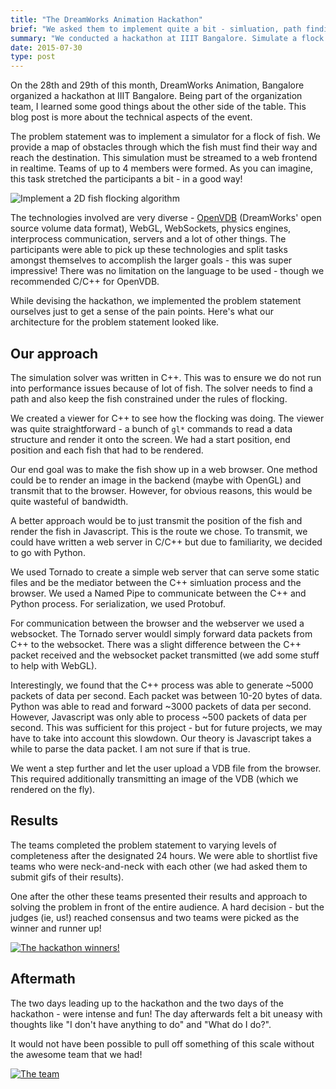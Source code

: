```yaml
---
title: "The DreamWorks Animation Hackathon"
brief: "We asked them to implement quite a bit - simluation, path finding, webgl and sockets!"
summary: "We conducted a hackathon at IIIT Bangalore. Simulate a flock of fish and render the results on screen (or in a browser!)"
date: 2015-07-30
type: post
---
```


On the 28th and 29th of this month, DreamWorks Animation, Bangalore organized a hackathon at IIIT Bangalore. Being part of the organization team, I learned some good things about the other side of the table. This blog post is more about the technical aspects of the event.

The problem statement was to implement a simulator for a flock of fish. We provide a map of obstacles through which the fish must find their way and reach the destination. This simulation must be streamed to a web frontend in realtime. Teams of up to 4 members were formed. As you can imagine, this task stretched the participants a bit - in a good way!

![Implement a 2D fish flocking algorithm](/images/fish-flock-2d.jpg)

The technologies involved are very diverse - [OpenVDB](http://www.openvdb.org/) (DreamWorks' open source volume data format), WebGL, WebSockets, physics engines, interprocess communication, servers and a lot of other things. The participants were able to pick up these technologies and split tasks amongst themselves to accomplish the larger goals - this was super impressive! There was no limitation on the language to be used - though we recommended C/C++ for OpenVDB.

While devising the hackathon, we implemented the problem statement ourselves just to get a sense of the pain points. Here's what our architecture for the problem statement looked like.

## Our approach

The simulation solver was written in C++. This was to ensure we do not run into performance issues because of lot of fish. The solver needs to find a path and also keep the fish constrained under the rules of flocking.

We created a viewer for C++ to see how the flocking was doing. The viewer was quite straightforward - a bunch of `gl*` commands to read a data structure and render it onto the screen. We had a start position, end position and each fish that had to be rendered.

Our end goal was to make the fish show up in a web browser. One method could be to render an image in the backend (maybe with OpenGL) and transmit that to the browser. However, for obvious reasons, this would be quite wasteful of bandwidth.

A better approach would be to just transmit the position of the fish and render the fish in Javascript. This is the route we chose. To transmit, we could have written a web server in C/C++ but due to familiarity, we decided to go with Python.

We used Tornado to create a simple web server that can serve some static files and be the mediator between the C++ simluation process and the browser. We used a Named Pipe to communicate between the C++ and Python process. For serialization, we used Protobuf.

For communication between the browser and the webserver we used a websocket. The Tornado server wouldl simply forward data packets from C++ to the websocket. There was a slight difference between the C++ packet received and the websocket packet transmitted (we add some stuff to help with WebGL).

Interestingly, we found that the C++ process was able to generate ~5000 packets of data per second. Each packet was between 10-20 bytes of data. Python was able to read and forward ~3000 packets of data per second. However, Javascript was only able to process ~500 packets of data per second. This was sufficient for this project - but for future projects, we may have to take into account this slowdown.  Our theory is Javascript takes a while to parse the data packet. I am not sure if that is true.

We went a step further and let the user upload a VDB file from the browser. This required additionally transmitting an image of the VDB (which we rendered on the fly).

## Results

The teams completed the problem statement to varying levels of completeness after the designated 24 hours. We were able to shortlist five teams who were neck-and-neck with each other (we had asked them to submit gifs of their results).

One after the other these teams presented their results and approach to solving the problem in front of the entire audience. A hard decision - but the judges (ie, us!) reached consensus and two teams were picked as the winner and runner up!

[![The hackathon winners!](/images/hackathon-winners.png)](/images/hackathon-winners-big.png)

## Aftermath
The two days leading up to the hackathon and the two days of the hackathon - were intense and fun! The day afterwards felt a bit uneasy with thoughts like "I don't have anything to do" and "What do I do?".

It would not have been possible to pull off something of this scale without the awesome team that we had! 

[![The team](/images/hackathon-post.png)](/images/hackathon-post-big.jpg)
